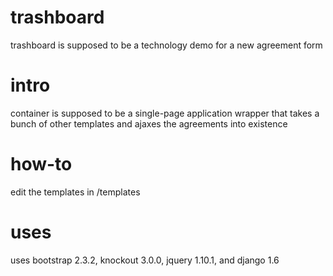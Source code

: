trashboard
==========

trashboard is supposed to be a technology demo for a new agreement form

intro
=====

container is supposed to be a single-page application wrapper that takes a bunch of
other templates and ajaxes the agreements into existence

how-to
======

edit the templates in /templates

uses
====

uses bootstrap 2.3.2, knockout 3.0.0, jquery 1.10.1, and django 1.6